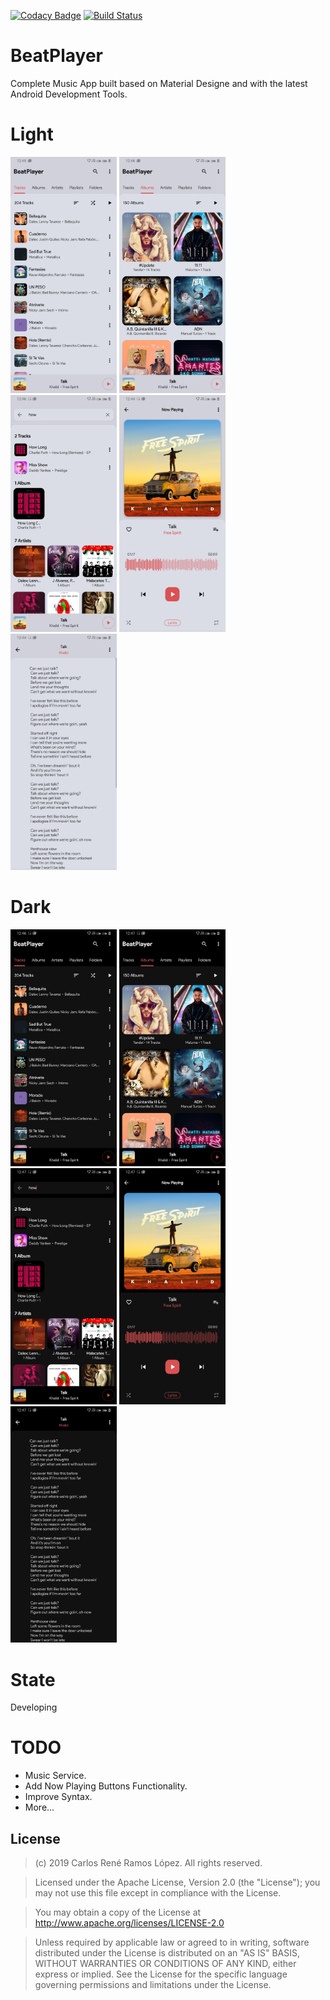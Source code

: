 [![Codacy Badge](https://api.codacy.com/project/badge/Grade/3e8e29e3b85a49fbb21e98903627403e)](https://www.codacy.com/manual/Charlieras262/BeatPlayer?utm_source=github.com&amp;utm_medium=referral&amp;utm_content=Charlieras262/BeatPlayer&amp;utm_campaign=Badge_Grade)
[![Build Status](https://travis-ci.org/Charlieras262/BeatPlayer.svg?branch=master)](https://travis-ci.org/Charlieras262/BeatPlayer)

# BeatPlayer
Complete Music App built based on Material Designe and with the latest Android Development Tools.

# Light
<p float="left">
  <img src="https://github.com/Charlieras262/BeatPlayer/blob/master/art/phone_1.jpg?raw=true" width="170" />
  <img src="https://github.com/Charlieras262/BeatPlayer/blob/master/art/phone_2.jpg?raw=true" width="170" /> 
  <img src="https://github.com/Charlieras262/BeatPlayer/blob/master/art/phone_3.jpg?raw=true" width="170" />
  <img src="https://github.com/Charlieras262/BeatPlayer/blob/master/art/phone_4.jpg?raw=true" width="170" />
  <img src="https://github.com/Charlieras262/BeatPlayer/blob/master/art/phone_5.jpg?raw=true" width="170" />
</p>

# Dark
<p float="left">
  <img src="https://github.com/Charlieras262/BeatPlayer/blob/master/art/phone_1D.jpg?raw=true" width="170" />
  <img src="https://github.com/Charlieras262/BeatPlayer/blob/master/art/phone_2D.jpg?raw=true" width="170" /> 
  <img src="https://github.com/Charlieras262/BeatPlayer/blob/master/art/phone_3D.jpg?raw=true" width="170" />
  <img src="https://github.com/Charlieras262/BeatPlayer/blob/master/art/phone_4D.jpg?raw=true" width="170" />
  <img src="https://github.com/Charlieras262/BeatPlayer/blob/master/art/phone_5D.jpg?raw=true" width="170" />
</p>

# State
Developing

# TODO
- Music Service.
- Add Now Playing Buttons Functionality.
- Improve Syntax.
- More...

## License

> (c) 2019 Carlos René Ramos López. All rights reserved.

> Licensed under the Apache License, Version 2.0 (the "License"); you may not use this file except in compliance with the License.

> You may obtain a copy of the License at http://www.apache.org/licenses/LICENSE-2.0

> Unless required by applicable law or agreed to in writing, software distributed under the License is distributed on an "AS IS" BASIS, WITHOUT WARRANTIES OR CONDITIONS OF ANY KIND, either express or implied. See the License for the specific language governing permissions and limitations under the License.
 
